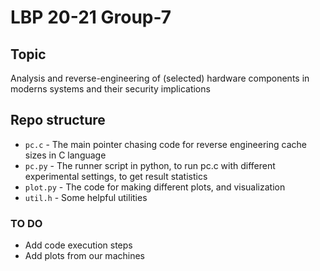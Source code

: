# LBP 20-21 Group-7

## Topic
Analysis and reverse-engineering of (selected) hardware components in moderns systems and their security implications

## Repo structure 

- `pc.c` - The main pointer chasing code for reverse engineering cache sizes in C language
- `pc.py` - The runner script in python, to run pc.c with different experimental settings, to get result statistics
- `plot.py` - The code for making different plots, and visualization
- `util.h` - Some helpful utilities


### TO DO
- Add code execution steps
- Add plots from our machines
